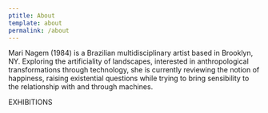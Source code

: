 ```yaml
---
ptitle: About
template: about
permalink: /about
---
```

Mari Nagem (1984) is a Brazilian multidisciplinary artist based in Brooklyn, NY. Exploring the artificiality of landscapes, interested in anthropological transformations through technology, she is currently reviewing the notion of happiness, raising existential questions while trying to bring sensibility to the relationship with and through machines.

EXHIBITIONS
